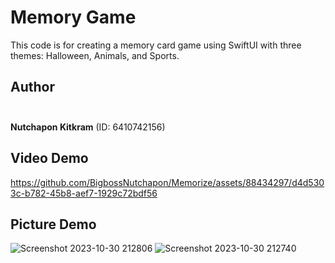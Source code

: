 # Memory Game
This code is for creating a memory card game using SwiftUI with three themes: Halloween, Animals, and Sports. 

## Author<br>&emsp;
  **Nutchapon Kitkram** (ID: 6410742156)

## Video Demo
https://github.com/BigbossNutchapon/Memorize/assets/88434297/d4d5303c-b782-45b8-aef7-1929c72bdf56

## Picture Demo
![Screenshot 2023-10-30 212806](https://github.com/BigbossNutchapon/Memorize/assets/88434297/037e0104-505b-4001-96fd-fcdb63695336)
![Screenshot 2023-10-30 212740](https://github.com/BigbossNutchapon/Memorize/assets/88434297/30d4f0fa-1953-4cf3-ade8-3dd4d34df03c)
